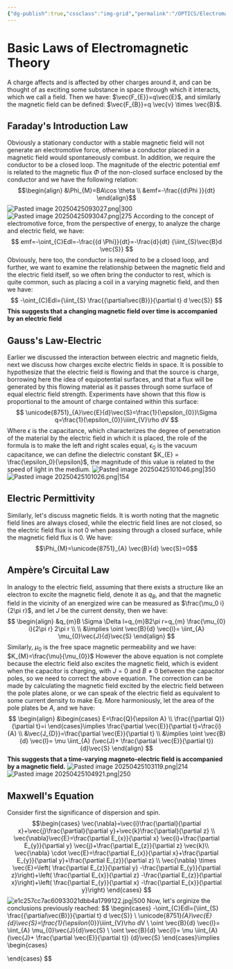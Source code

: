 ```yaml
---
{"dg-publish":true,"cssclass":"img-grid","permalink":"/OPTICS/Electromagnetic Theory, Photons, and Light/","dgPassFrontmatter":true,"created":"2025-04-25T08:46:34.470+08:00","updated":"2025-04-25T13:54:14.000+08:00"}
---
```


# Basic Laws of Electromagnetic Theory
A charge affects and is affected by other charges around it, and can be thought of as exciting some substance in space through which it interacts, which we call a field. Then we have: $\vec{F_{E}}=q\vec{E}$, and similarly the magnetic field can be defined: $\vec{F_{B}}=q \vec{v} \times \vec{B}$.
## Faraday's Introduction Law
Obviously a stationary conductor with a stable magnetic field will not generate an electromotive force, otherwise a conductor placed in a magnetic field would spontaneously combust. In addition, we require the conductor to be a closed loop. The magnitude of the electric potential emf is related to the magnetic flux $\Phi$ of the non-closed surface enclosed by the conductor and we have the following relation:
$$\begin{align}
&\Phi_{M}=BA\cos \theta \\
&emf=-\frac{{d\Phi }}{dt}
\end{align}$$
![Pasted image 20250425093027.png|300](/img/user/OPTICS/Pasted%20image%2020250425093027.png)![Pasted image 20250425093047.png|275](/img/user/OPTICS/Pasted%20image%2020250425093047.png)
According to the concept of electromotive force, from the perspective of energy, to analyze the charge and electric field, we have:
$$
emf=-\oint_{C}Edl=-\frac{{d \Phi}}{dt}=-\frac{d}{dt} {\iint_{S}\vec{B}d \vec{S}}
$$
Obviously, here too, the conductor is required to be a closed loop, and further, we want to examine the relationship between the magnetic field and the electric field itself, so we often bring the conductor to rest, which is quite common, such as placing a coil in a varying magnetic field, and then we have:
$$
-\oint_{C}Edl={\iint_{S} \frac{{\partial\vec{B}}}{\partial t} d \vec{S}}
$$
**This suggests that a changing magnetic field over time is accompanied by an electric field**
## Gauss's Law-Electric
Earlier we discussed the interaction between electric and magnetic fields, next we discuss how charges excite electric fields in space.
It is possible to hypothesize that the electric field is flowing and that the source is charge, borrowing here the idea of equipotential surfaces, and that a flux will be generated by this flowing material as it passes through some surface of equal electric field strength. Experiments have shown that this flow is proportional to the amount of charge contained within this surface:
$$
\unicode{8751}_{A}\vec{E}{d}\vec{S}=\frac{1}{\epsilon_{0}}\Sigma q=\frac{1}{\epsilon_{0}}\iiint_{V}\rho dV
$$
Where $\epsilon$ is the capacitance, which characterizes the degree of penetration of the material by the electric field in which it is placed, the role of the formula is to make the left and right scales equal, $\epsilon_0$ is the vacuum capacitance, we can define the dielectric constant $K_{E} = \frac{\epsilon_0}{\epsilon}$, the magnitude of this value is related to the speed of light in the medium.
![Pasted image 20250425101046.png|350](/img/user/Pasted%20image%2020250425101046.png)![Pasted image 20250425101026.png|154](/img/user/Pasted%20image%2020250425101026.png)
## Electric Permittivity
Similarly, let's discuss magnetic fields. It is worth noting that the magnetic field lines are always closed, while the electric field lines are not closed, so the electric field flux is not 0 when passing through a closed surface, while the magnetic field flux is 0. We have:
$$\Phi_{M}=\unicode{8751}_{A} \vec{B}{d} \vec{S}=0$$
## Ampère’s Circuital Law
In analogy to the electric field, assuming that there exists a structure like an electron to excite the magnetic field, denote it as $q_{B}$, and that the magnetic field in the vicinity of an energized wire can be measured as $\frac{\mu_0 i}{2\pi r}$, and let $J$ be the current density, then we have:
$$
\begin{align}
&q_{m}B \Sigma \Delta l=q_{m}B2\pi r=q_{m} \frac{\mu_{0} i}{2\pi r} 2\pi r \\ \\
&\implies \oint \vec{B}{d} \vec{l}= \iint_{A} \mu_{0}\vec{J}{d}\vec{S} 
\end{align}
$$
Similarly, $\mu_{0}$ is the free space magnetic permeability and we have: $K_{M}=\frac{\mu}{\mu_{0}}$
However the above equation is not complete because the electric field also excites the magnetic field, which is evident when the capacitor is charging, with $J = 0$ and $B \ne 0$ between the capacitor poles, so we need to correct the above equation. The correction can be made by calculating the magnetic field excited by the electric field between the pole plates alone, or we can speak of the electric field as equivalent to some current density to make Eq. More harmoniously, let the area of the pole plates be $A$, and we have:
$$
\begin{align}
&\begin{cases}
E=\frac{Q}{\epsilon A} \\
\frac{{\partial Q}}{\partial t}=i
\end{cases}\implies  \frac{\partial \vec{E}}{\partial t}=\frac{i}{A} \\
&\vec{J_{D}}=\frac{\partial \vec{E}}{\partial t}  \\
&\implies \oint \vec{B}{d} \vec{l}= \mu \iint_{A} (\vec{J}+ \frac{\partial \vec{E}}{\partial t})   {d}\vec{S} 
\end{align}
$$
**This suggests that a time-varying magneto-electric field is accompanied by a magnetic field.**
![Pasted image 20250425103119.png|214](/img/user/Pasted%20image%2020250425103119.png)![Pasted image 20250425104921.png|250](/img/user/Pasted%20image%2020250425104921.png)
## Maxwell's Equation
Consider first the significance of dispersion and spin.
$$\begin{cases}
\vec{\nabla}=\vec{i}\frac{\partial}{\partial x}+\vec{j}\frac{\partial}{\partial y}+\vec{k}\frac{\partial}{\partial z} \\ 
\vec{\nabla}\vec{E}=\frac{\partial E_{x}}{\partial x} \vec{i}+\frac{\partial E_{y}}{\partial y} \vec{j}+\frac{\partial E_{z}}{\partial z} \vec{k}\\
\vec{\nabla} \cdot \vec{E}=\frac{\partial E_{x}}{\partial x}+\frac{\partial E_{y}}{\partial y}+\frac{\partial E_{z}}{\partial z} \\
\vec{\nabla} \times \vec{E}=\left( \frac{\partial E_{z}}{\partial y} -\frac{\partial E_{y}}{\partial z}\right)+\left( \frac{\partial E_{x}}{\partial z} -\frac{\partial E_{z}}{\partial x}\right)+\left( \frac{\partial E_{y}}{\partial x} -\frac{\partial E_{x}}{\partial y}\right)
\end{cases}
$$
![e1c257cc7ac60933021dbb4a1799122.jpg|500](/img/user/e1c257cc7ac60933021dbb4a1799122.jpg)
Now, let's orginize the conclusions previously reached:
$$
\begin{cases}
-\oint_{C}Edl={\iint_{S} \frac{{\partial\vec{B}}}{\partial t} d \vec{S}} \\
\unicode{8751}_{A}\vec{E}{d}\vec{S}=\frac{1}{\epsilon_{0}}\iiint_{V}\rho dV \\
\oint \vec{B}{d} \vec{l}= \iint_{A} \mu_{0}\vec{J}{d}\vec{S}  \\
\oint \vec{B}{d} \vec{l}= \mu \iint_{A} (\vec{J}+ \frac{\partial \vec{E}}{\partial t})   {d}\vec{S} 
\end{cases}\implies 
\begin{cases}

\end{cases}
$$